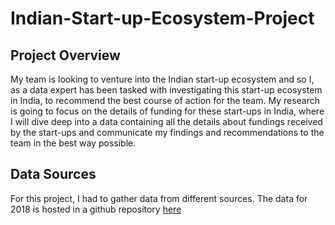 # Indian-Start-up-Ecosystem-Project

## Project Overview

My team is looking to venture into the Indian start-up ecosystem and so I, as a data expert has been tasked with investigating this start-up ecosystem in India, to recommend the best course of action for the team. My research is going to focus on the details of funding for these start-ups in India, where I will dive deep into a data containing all the details about fundings received by the start-ups and communicate my findings and recommendations to the team in the best way possible.

## Data Sources

For this project, I had to gather data from different sources. The data for 2018 is hosted in a github repository [here](https://github.com/Azubi-Africa/Career_Accelerator_LP1-Data_Analysis/blob/main/startup_funding2018.csv)


